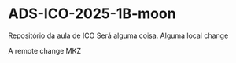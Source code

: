 # ADS-ICO-2025-1B-moon
Repositório da aula de ICO
Será alguma coisa.
Alguma local change

A remote change MKZ

